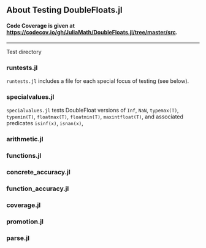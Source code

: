 ## About Testing DoubleFloats.jl

#### Code Coverage is given at https://codecov.io/gh/JuliaMath/DoubleFloats.jl/tree/master/src.

----

Test directory

### runtests.jl

`runtests.jl` includes a file for each special focus of testing (see below).

### specialvalues.jl

`specialvalues.jl` tests DoubleFloat versions of `Inf`, `NaN`, `typemax(T)`, `typemin(T)`, `floatmax(T)`, `floatmin(T)`, `maxintfloat(T)`,
and associated predicates `isinf(x)`, `isnan(x)`, 

### arithmetic.jl


### functions.jl

### concrete_accuracy.jl

### function_accuracy.jl

### coverage.jl

### promotion.jl

### parse.jl
